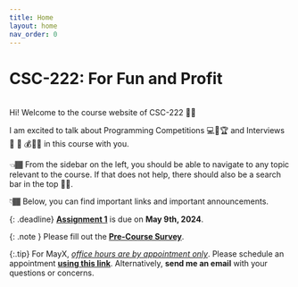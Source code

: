 ```yaml
---
title: Home
layout: home
nav_order: 0
---
```


# CSC-222: For Fun and Profit

<br/>
Hi! Welcome to the course website of CSC-222 👋🏾

I am excited to talk about Programming Competitions 💻🏅🏆 and Interviews 🏢 💼 💰🤝🏽 in this course with you.

👈🏾 From the sidebar on the left, you should be able to navigate to any topic relevant to the course. If that does not help, there should also be a search bar in the top ☝🏾.

👇🏾 Below, you can find important links and important announcements.

{: .deadline}
**[Assignment 1](assignments/assignment1.html)** is due on **May 9th, 2024**. 


{: .note }
Please fill out the **[Pre-Course Survey](https://courses.furman.edu/mod/feedback/view.php?id=690759)**. 

{:.tip}
For MayX, <i><u>office hours are by appointment only</u></i>. Please schedule an appointment **[using this link](https://calendly.com/ssultan-dpq/)**. Alternatively, **send me an email** with your questions or concerns.

<!-- 
**[schedule an appointment](https://calendly.com/ssultan-dpq/)**
**Drop by my office**: Riley Hall 200-D. I am in my office between 9 AM - 5 PM most weekdays and have an **open-door policy**! Alternatively, send me an email or  -->


<br/>
